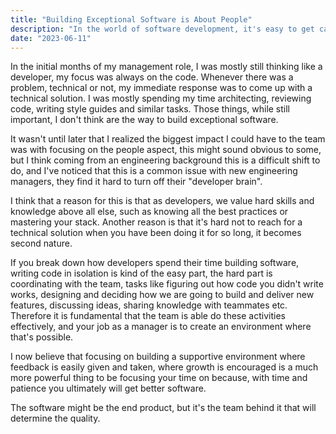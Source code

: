 ```yaml
---
title: "Building Exceptional Software is About People"
description: "In the world of software development, it's easy to get caught up in the lines of code and technical challenges. However, we must remember that software development is fundamentally about people."
date: "2023-06-11"
---
```


In the initial months of my management role, I was mostly still thinking like a developer, my focus was always on the code. Whenever there was a problem, technical or not, my immediate response was to come up with a technical solution. I was mostly spending my time architecting, reviewing code, writing style guides and similar tasks. Those things, while still important, I don't think are the way to build exceptional software.

It wasn't until later that I realized the biggest impact I could have to the team was with focusing on the people aspect, this might sound obvious to some, but I think coming from an engineering background this is a difficult shift to do, and I've noticed that this is a common issue with new engineering managers, they find it hard to turn off their "developer brain".

I think that a reason for this is that as developers, we value hard skills and knowledge above all else, such as knowing all the best practices or mastering your stack. Another reason is that it's hard not to reach for a technical solution when you have been doing it for so long, it becomes second nature.

If you break down how developers spend their time building software, writing code in isolation is kind of the easy part, the hard part is coordinating with the team, tasks like figuring out how code you didn't write works, designing and deciding how we are going to build and deliver new features, discussing ideas, sharing knowledge with teammates etc. Therefore it is fundamental that the team is able do these activities effectively, and your job as a manager is to create an environment where that's possible.

I now believe that focusing on building a supportive environment where feedback is easily given and taken, where growth is encouraged is a much more powerful thing to be focusing your time on because, with time and patience you ultimately will get better software.

The software might be the end product, but it's the team behind it that will determine the quality.
